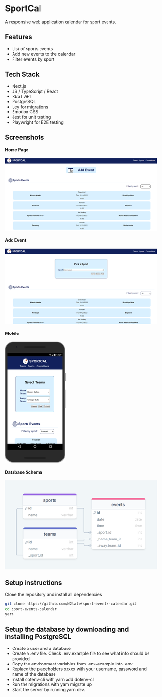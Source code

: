 # SportCal

A responsive web application calendar for sport events.

## Features

- List of sports events
- Add new events to the calendar
- Filter events by sport

## Tech Stack

- Next.js
- JS / TypeScript / React
- REST API
- PostgreSQL
- Ley for migrations
- Emotion CSS
- Jest for unit testing
- Playwright for E2E testing


## Screenshots

#### Home Page
![App Homepage](https://github.com/N2late/sport-events-calendar/blob/main/public/home_screenshot.png?raw=true)

#### Add Event
![App Add Event](https://github.com/N2late/sport-events-calendar/blob/main/public/addEvent_screenshot.png?raw=true)

#### Mobile
<img src="https://github.com/N2late/sport-events-calendar/blob/main/public/mobile_screenshot.png?raw=true" data-canonical-src="/N2late/sport-events-calendar/blob/main/public/mobile_screenshot.png?raw=true" width="200" height="400"/>

#### Database Schema

![Db Schema](https://github.com/N2late/sport-events-calendar/blob/main/public/database_schema.png?raw=true)

## Setup instructions

Clone the repository and install all dependencies

```bash
git clone https://github.com/N2late/sport-events-calendar.git
cd sport-events-calendar
yarn
```

## Setup the database by downloading and installing PostgreSQL

- Create a user and a database
- Create a .env file. Check .env.example file to see what info should be provided
- Copy the environment variables from .env-example into .env
- Replace the placeholders xxxxx with your username, password and name of the database
- Install dotenv-cli with yarn add dotenv-cli
- Run the migrations with yarn migrate up
- Start the server by running yarn dev.








